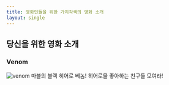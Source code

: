 ```yaml
---
title: 영화인들을 위한 가지각색의 영화 소개
layout: single
---
```

당신을 위한 영화 소개
---
### Venom
![venom](/assets/images/vanom.jpg)
마블의 블랙 히어로 베놈! 히어로물 좋아하는 친구들 모여라!
